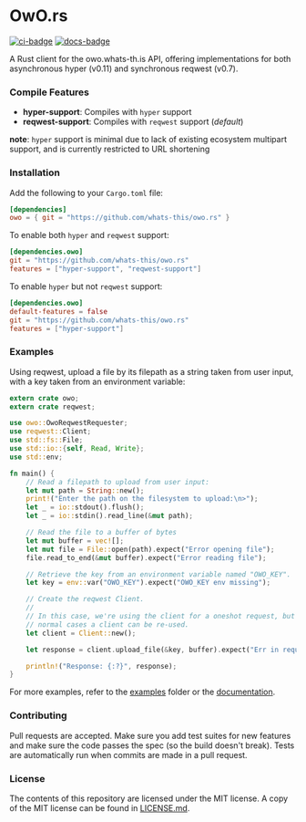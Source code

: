 # OwO.rs

[![ci-badge][]][ci] [![docs-badge][]][docs]

A Rust client for the owo.whats-th.is API, offering implementations for both
asynchronous hyper (v0.11) and synchronous reqwest (v0.7).

### Compile Features

- **hyper-support**: Compiles with `hyper` support
- **reqwest-support**: Compiles with `reqwest` support (*default*)

**note**: `hyper` support is minimal due to lack of existing ecosystem multipart
support, and is currently restricted to URL shortening

### Installation

Add the following to your `Cargo.toml` file:

```toml
[dependencies]
owo = { git = "https://github.com/whats-this/owo.rs" }
```

To enable both `hyper` and `reqwest` support:

```toml
[dependencies.owo]
git = "https://github.com/whats-this/owo.rs"
features = ["hyper-support", "reqwest-support"]
```

To enable `hyper` but not `reqwest` support:

```toml
[dependencies.owo]
default-features = false
git = "https://github.com/whats-this/owo.rs"
features = ["hyper-support"]
```

### Examples

Using reqwest, upload a file by its filepath as a string taken from user input,
with a key taken from an environment variable:

```rust
extern crate owo;
extern crate reqwest;

use owo::OwoReqwestRequester;
use reqwest::Client;
use std::fs::File;
use std::io::{self, Read, Write};
use std::env;

fn main() {
    // Read a filepath to upload from user input:
    let mut path = String::new();
    print!("Enter the path on the filesystem to upload:\n>");
    let _ = io::stdout().flush();
    let _ = io::stdin().read_line(&mut path);

    // Read the file to a buffer of bytes
    let mut buffer = vec![];
    let mut file = File::open(path).expect("Error opening file");
    file.read_to_end(&mut buffer).expect("Error reading file");

    // Retrieve the key from an environment variable named "OWO_KEY".
    let key = env::var("OWO_KEY").expect("OWO_KEY env missing");

    // Create the reqwest Client.
    //
    // In this case, we're using the client for a oneshot request, but in
    // normal cases a client can be re-used.
    let client = Client::new();

    let response = client.upload_file(&key, buffer).expect("Err in request");

    println!("Response: {:?}", response);
}
```

For more examples, refer to the [examples] folder or the [documentation][docs].

### Contributing

Pull requests are accepted. Make sure you add test suites for new features and
make sure the code passes the spec (so the build doesn't break). Tests are
automatically run when commits are made in a pull request.

### License

The contents of this repository are licensed under the MIT license. A copy of
the MIT license can be found in [LICENSE.md].

[ci]: https://travis-ci.org/whats-this/owo.rs
[ci-badge]: https://travis-ci.org/whats-this/owo.rs.svg?branch=master
[docs]: https://docs.rs/owo
[docs-badge]: https://img.shields.io/badge/docs-online-5023dd.svg
[examples]: https://github.com/whats-this/owo.rs/blob/master/examples
[LICENSE.md]: https://github.com/whats-this/owo.rs/blob/master/LICENSE.md
